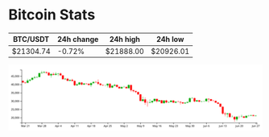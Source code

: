 # Bitcoin Stats

BTC/USDT|24h change|24h high|24h low|
|---|---|---|---|
|$21304.74|-0.72%|$21888.00|$20926.01|

<img src="./chart.svg">
